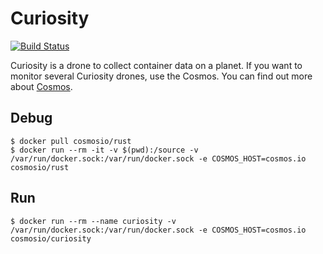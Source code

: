# Curiosity

[![Build Status](https://travis-ci.org/cosmos-io/curiosity.svg)](https://travis-ci.org/cosmos-io/curiosity)

Curiosity is a drone to collect container data on a planet. If you want to monitor several Curiosity drones, use the Cosmos. You can find out more about [Cosmos](https://github.com/cosmos-io/cosmos).

## Debug
```
$ docker pull cosmosio/rust
$ docker run --rm -it -v $(pwd):/source -v /var/run/docker.sock:/var/run/docker.sock -e COSMOS_HOST=cosmos.io cosmosio/rust
```

## Run
```
$ docker run --rm --name curiosity -v /var/run/docker.sock:/var/run/docker.sock -e COSMOS_HOST=cosmos.io cosmosio/curiosity
```